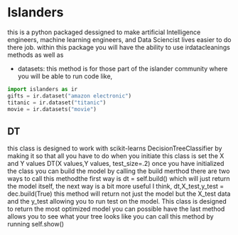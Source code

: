 # Islanders
this is a python packaged dessigned to make artificial Intelligence engineers, machine learning engineers, and Data 
Sciencist lives easier to do there job. within this package you will have the ability to use irdatacleanings  methods as well as

- datasets: this method is for those part of the islander community where you will be able to run code like,
```python
import islanders as ir
gifts = ir.dataset("amazon electronic")
titanic = ir.dataset("titanic")
movie = ir.datasets("movie")
```
## DT
this class is designed to work with scikit-learns DecisionTreeClassifier
by making it so that all you have to do when you initiate this class is set the X and Y values
DT(X values,Y values, test_size=.2)
once you have initialized the class you can build the model by calling the build merthod there are two ways to call this methodthe first way is
dt = self.build() which will just return the model itself, the next way is a bit more useful I think,
dt,X_test,y_test = dec.build(True) this method will return not just the model but the X_test data and the y_test allowing you to run test on the model. 
This class is designed to return the most optimized model you can possible have
the last method allows you to see what your tree looks like you can call this method by running
self.show()